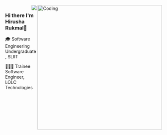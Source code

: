 <img align="right" alt="Coding" width="400" src="https://cdn.dribbble.com/users/1162077/screenshots/3848914/programmer.gif">
<img align='right' src="https://github-readme-stats.vercel.app/api?username=HirushaRukmal&&show_icons=true&title_color=242F9B&icon_color=242F9B&text_color=242F9B&bg_color=EEEE">

### Hi there I'm Hirusha Rukmal👋

🎓 Software Engineering Undergraduate, SLIIT

👨🏻‍💻 Trainee Software Engineer, LOLC Technologies

<!-- [![Instagram](https://img.shields.io/badge/Instagram-%23E4405F.svg?logo=Instagram&logoColor=white)](https://instagram.com/_.hirusha._) [![LinkedIn](https://img.shields.io/badge/LinkedIn-%230077B5.svg?logo=linkedin&logoColor=white)](https://lk.linkedin.com/in/hirusharukmal) [![Medium](https://img.shields.io/badge/Medium-12100E?logo=medium&logoColor=white)](https://medium.com/@hirusharukmal266)
 -->
